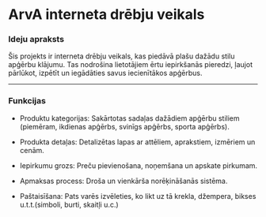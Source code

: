# ArvA interneta drēbju veikals
### Ideju apraksts
Šis projekts ir interneta drēbju veikals, kas piedāvā plašu dažādu stilu apģērbu klājumu. Tas nodrošina lietotājiem ērtu iepirkšanās pieredzi, ļaujot pārlūkot, izpētīt un iegādāties savus iecienītākos apģērbus.

---
### Funkcijas
  
- Produktu kategorijas: Sakārtotas sadaļas dažādiem apģērbu stiliem (piemēram, ikdienas apģērbs, svinīgs apģērbs, sporta apģērbs).
  
- Produkta detaļas: Detalizētas lapas ar attēliem, aprakstiem, izmēriem un cenām.
  
- Iepirkumu grozs: Preču pievienošana, noņemšana un apskate pirkumam.
  
- Apmaksas process: Droša un vienkārša norēķināšanās sistēma.
  
- Paštaisīšana: Pats varēs izvēleties, ko likt uz tā krekla, džempera, bikses u.t.t.(simboli, burti, skaitļi u.c.) 

